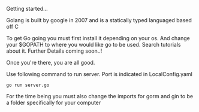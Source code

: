 Getting started...

Golang is built by google in 2007 and is a statically typed languaged based off C

To get Go going you must first install it depending on your os. And change your 
$GOPATH to where you would like go to be used. Search tutorials about it.
Further Details coming soon..!

Once you're there, you are all good. 

Use following command to run server. Port is indicated in LocalConfig.yaml
```
go run server.go 
```

For the time being you must also change the imports for gorm and gin to be a folder 
specifically for your computer
